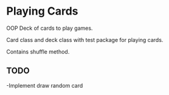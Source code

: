 Playing Cards
==========

OOP Deck of cards to play games.

Card class and deck class with test package for playing cards.

Contains shuffle method.

TODO
----

-Implement draw random card
